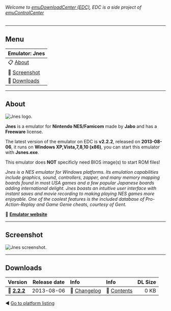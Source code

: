 ###### Welcome to [emuDownloadCenter (EDC)](https://github.com/PhoenixInteractiveNL/emuDownloadCenter/wiki/), EDC is a side project of [emuControlCenter](https://github.com/PhoenixInteractiveNL/emuControlCenter/wiki/)
***
## Menu
| **Emulator: Jnes** |
|:---------|
| :clipboard: [About](#about) |
| :sunrise: [Screenshot](#screenshot) |
| :floppy_disk: [Downloads](#downloads) |
***
## About
![](https://github.com/PhoenixInteractiveNL/emuDownloadCenter/wiki/images_emulator/jnes_logo_200.jpg "Jnes logo.")

**Jnes** is a emulator for **Nintendo NES/Famicom** made by **Jabo** and has a **Freeware** license.

The latest version of the emulator on EDC is **v2.2.2**, released on **2013-08-06**, it runs on **Windows XP,Vista,7,8,10 (x86)**, you can start this emulator with **Jsnes.exe**.

This emulator does **NOT** specificly need BIOS image(s) to start ROM files!

_Jnes is a NES emulator for Windows platforms. Its emulation capabilities include graphics, sound, controllers, zapper, and many memory mapping boards found in most USA games and a few popular Japanese boards adding international delight. Jnes boasts an intuitive user interface with instant saves and movie recording to making playing NES games more enjoyable. One of the coolest features is the included database of Pro-Action-Replay and Game Genie cheats, courtesy of Gent._

:link: [**Emulator website**](http://www.jabosoft.com/jnes/)
***
## Screenshot
![](https://raw.githubusercontent.com/PhoenixInteractiveNL/emuDownloadCenter/master/hooks/jnes/screen.jpg "Jnes screenshot.")
***
## Downloads
| Version  | Release date  | Info       | Info       | DL Size    |
|:---------|:-------------:|:-----------|:-----------|-----------:|
| :floppy_disk: [**2.2.2**](https://github.com/PhoenixInteractiveNL/edc-repo0004/raw/master/jnes/2.2.2.7z) | 2013-08-06 | :page_facing_up: [Changelog](https://github.com/PhoenixInteractiveNL/edc-repo0004/blob/master/jnes/2.2.2_changelog.txt) | :mag_right: [Contents](https://github.com/PhoenixInteractiveNL/edc-repo0004/blob/master/jnes/2.2.2_contents.txt) | 0 KB |

:arrow_backward: [Go to platform listing](https://github.com/PhoenixInteractiveNL/emuDownloadCenter/wiki/EDC-Platform-List)
